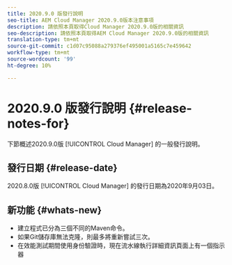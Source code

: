 ```yaml
---
title: 2020.9.0 版發行說明
seo-title: AEM Cloud Manager 2020.9.0版本注意事項
description: 請依照本頁取得Cloud Manager 2020.9.0版的相關資訊
seo-description: 請依照本頁取得AEM Cloud Manager 2020.9.0版的相關資訊
translation-type: tm+mt
source-git-commit: c1d07c95088a279376ef495001a5165c7e459642
workflow-type: tm+mt
source-wordcount: '99'
ht-degree: 10%

---
```


# 2020.9.0 版發行說明 {#release-notes-for}

下節概述2020.9.0版 [!UICONTROL Cloud Manager] 的一般發行說明。

## 發行日期 {#release-date}

2020.8.0版 [!UICONTROL Cloud Manager] 的發行日期為2020年9月03日。

## 新功能 {#whats-new}

* 建立程式已分為三個不同的Maven命令。
* 如果Git儲存庫無法克隆，則最多將重新嘗試三次。
* 在效能測試期間使用身份驗證時，現在流水線執行詳細資訊頁面上有一個指示器



